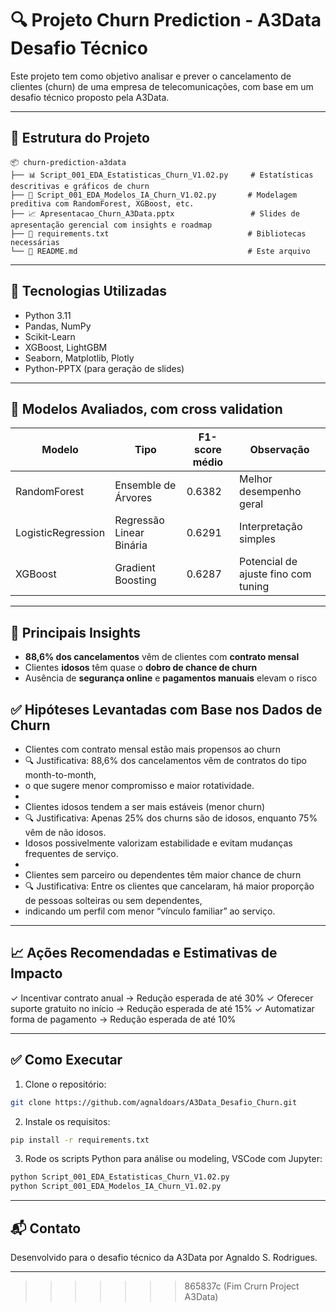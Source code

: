 # 🔍 Projeto Churn Prediction - A3Data Desafio Técnico

Este projeto tem como objetivo analisar e prever o cancelamento de clientes (churn) de uma empresa de 
telecomunicações, com base em um desafio técnico proposto pela A3Data.

---

## 📁 Estrutura do Projeto

```
📦 churn-prediction-a3data
├── 📊 Script_001_EDA_Estatisticas_Churn_V1.02.py     # Estatísticas descritivas e gráficos de churn
├── 🤖 Script_001_EDA_Modelos_IA_Churn_V1.02.py       # Modelagem preditiva com RandomForest, XGBoost, etc.
├── 📈 Apresentacao_Churn_A3Data.pptx                 # Slides de apresentação gerencial com insights e roadmap
├── 📄 requirements.txt                               # Bibliotecas necessárias
└── 📝 README.md                                      # Este arquivo
```

---

## 🚀 Tecnologias Utilizadas

- Python 3.11
- Pandas, NumPy
- Scikit-Learn
- XGBoost, LightGBM
- Seaborn, Matplotlib, Plotly
- Python-PPTX (para geração de slides)

---

## 🧠 Modelos Avaliados, com cross validation

| Modelo              | Tipo                      | F1-score médio | Observação                            |
|---------------------|---------------------------|----------------|----------------------------------------|
| RandomForest        | Ensemble de Árvores       | 0.6382         | Melhor desempenho geral                |
| LogisticRegression  | Regressão Linear Binária  | 0.6291         | Interpretação simples                  |
| XGBoost             | Gradient Boosting         | 0.6287         | Potencial de ajuste fino com tuning    |

---

## 📌 Principais Insights

- **88,6% dos cancelamentos** vêm de clientes com **contrato mensal**
- Clientes **idosos** têm quase o **dobro de chance de churn**
- Ausência de **segurança online** e **pagamentos manuais** elevam o risco

## ✅ Hipóteses Levantadas com Base nos Dados de Churn
 - Clientes com contrato mensal estão mais propensos ao churn
 - 🔍 Justificativa: 88,6% dos cancelamentos vêm de contratos do tipo month-to-month, 
 - o que sugere menor compromisso e maior rotatividade.
 - 
 - Clientes idosos tendem a ser mais estáveis (menor churn)
 - 🔍 Justificativa: Apenas 25% dos churns são de idosos, enquanto 75% vêm de não idosos. 
 - Idosos possivelmente valorizam estabilidade e evitam mudanças frequentes de serviço.
 - 
 - Clientes sem parceiro ou dependentes têm maior chance de churn
 - 🔍 Justificativa: Entre os clientes que cancelaram, há maior proporção de pessoas solteiras ou sem dependentes, 
 - indicando um perfil com menor “vínculo familiar” ao serviço.

---

## 📈 Ações Recomendadas e Estimativas de Impacto
✓ Incentivar contrato anual → Redução esperada de até 30%
✓ Oferecer suporte gratuito no início → Redução esperada de até 15%
✓ Automatizar forma de pagamento → Redução esperada de até 10%

---

## ✅ Como Executar

1. Clone o repositório:
```bash
git clone https://github.com/agnaldoars/A3Data_Desafio_Churn.git
```

2. Instale os requisitos:
```bash
pip install -r requirements.txt
```

3. Rode os scripts Python para análise ou modeling, VSCode com Jupyter:
```bash
python Script_001_EDA_Estatisticas_Churn_V1.02.py
python Script_001_EDA_Modelos_IA_Churn_V1.02.py
```

---

## 📬 Contato

Desenvolvido para o desafio técnico da A3Data por Agnaldo S. Rodrigues.

---
>>>>>>> 865837c (Fim Crurn Project A3Data)
